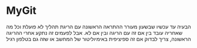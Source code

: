 # MyGit

הבעיה עד עכשיו שבשעון מעורר ההתראה הראשונה עם הריגת תהליך לא פועלת וכל מה שאחריה עובד בין אם זה עם הריגה ובין אם לא.
אבל לפעמים זה נתקע אחרי ההריגה הראשונה, צריך לבדוק אם זה ספיציפית באימיוליטור של המחשב או שזה גם בטלפון רגיל
